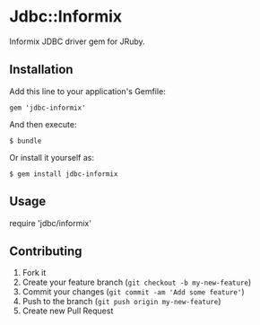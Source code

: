 # Jdbc::Informix

Informix JDBC driver gem for JRuby.

## Installation

Add this line to your application's Gemfile:

    gem 'jdbc-informix'

And then execute:

    $ bundle

Or install it yourself as:

    $ gem install jdbc-informix

## Usage

require 'jdbc/informix'

## Contributing

1. Fork it
2. Create your feature branch (`git checkout -b my-new-feature`)
3. Commit your changes (`git commit -am 'Add some feature'`)
4. Push to the branch (`git push origin my-new-feature`)
5. Create new Pull Request

